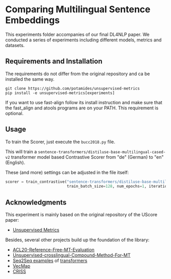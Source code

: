 # Comparing Multilingual Sentence Embeddings

This experiments folder accompanies of our final DL4NLP paper.
We conducted a series of experiments including different models, metrics and datasets.

## Requirements and Installation
The requirements do not differ from the original repository and ca be installed the same way.

```shell
git clone https://github.com/potamides/unsupervised-metrics
pip install -e unsupervised-metrics[experiments]
```

If you want to use fast-align follow its install instruction and make sure that the fast_align and atools programs are on your PATH. This requirement is optional.


## Usage

To train the Scorer, just execute the `bucc2018.py` file. 

This will train a `sentence-transformers/distiluse-base-multilingual-cased-v2` transformer model based Contrastive 
Scorer from "de" (German) to "en" (English).

These (and more) settings can be adjusted in the file itself:

```python
scorer = train_contrastive("sentence-transformers/distiluse-base-multilingual-cased-v2", "de", "en", max_len=50,
                           train_batch_size=128, num_epochs=1, iterations=10)
```

## Acknowledgments

This experiment is mainly based on the original repository of the UScore paper:
* [Unsupervised Metrics](https://github.com/potamides/unsupervised-metrics.git)

Besides, several other projects build up the foundation of the library:
* [ACL20-Reference-Free-MT-Evaluation](https://github.com/AIPHES/ACL20-Reference-Free-MT-Evaluation)
* [Unsupervised-crosslingual-Compound-Method-For-MT](https://github.com/Rain9876/Unsupervised-crosslingual-Compound-Method-For-MT)
* [Seq2Seq examples](https://github.com/huggingface/transformers/tree/v4.5.1/examples/seq2seq) of [transformers](https://github.com/huggingface/transformers)
* [VecMap](https://github.com/artetxem/vecmap)
* [CRISS](https://github.com/pytorch/fairseq/tree/master/examples/criss)
